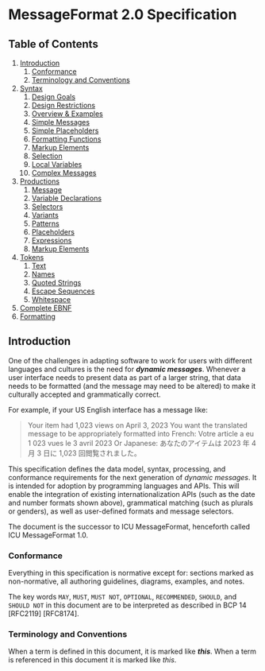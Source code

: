 # MessageFormat 2.0 Specification

## Table of Contents

1. [Introduction](#introduction)
   1. [Conformance](#conformance)
   1. [Terminology and Conventions](#terminology-and-conventions)
1. [Syntax](syntax.md)
   1. [Design Goals](syntax.md#design-goals)
   1. [Design Restrictions](syntax.md#design-restrictions)
   1. [Overview & Examples](syntax.md#overview--examples)
   1. [Simple Messages](syntax.md#simple-messages)
   1. [Simple Placeholders](syntax.md#simple-placeholders)
   1. [Formatting Functions](syntax.md#formatting-functions)
   1. [Markup Elements](syntax.md#markup-elements)
   1. [Selection](syntax.md#selection)
   1. [Local Variables](syntax.md#local-variables)
   1. [Complex Messages](syntax.md#complex-messages)
1. [Productions](syntax.md#productions)
   1. [Message](syntax.md#message)
   1. [Variable Declarations](syntax.md#variable-declarations)
   1. [Selectors](syntax.md#selectors)
   1. [Variants](syntax.md#variants)
   1. [Patterns](syntax.md#patterns)
   1. [Placeholders](syntax.md#placeholders)
   1. [Expressions](syntax.md#expressions)
   1. [Markup Elements](syntax.md#markup-elements)
1. [Tokens](syntax.md#tokens)
   1. [Text](syntax.md#text)
   1. [Names](syntax.md#names)
   1. [Quoted Strings](syntax.md#quoted-strings)
   1. [Escape Sequences](syntax.md#escape-sequences)
   1. [Whitespace](syntax.md#whitespace)
1. [Complete EBNF](syntax.md#complete-ebnf)
1. [Formatting](formatting.md)

## Introduction

One of the challenges in adapting software to work for users with different languages and cultures is the need for ***dynamic messages***. Whenever a user interface needs to present data as part of a larger string, that data needs to be formatted (and the message may need to be altered) to make it culturally accepted and grammatically correct.

For example, if your US English interface has a message like:
> Your item had 1,023 views on April 3, 2023
You want the translated message to be appropriately formatted into French:
> Votre article a eu 1 023 vues le 3 avril 2023
Or Japanese:
> あなたのアイテムは 2023 年 4 月 3 日に 1,023 回閲覧されました。

This specification defines the data model, syntax, processing, and conformance requirements for the next generation of _dynamic messages_. It is intended for adoption by programming languages and APIs. This will enable the integration of existing internationalization APIs (such as the date and number formats shown above), grammatical matching (such as plurals or genders), as well as user-defined formats and message selectors.

The document is the successor to ICU MessageFormat, henceforth called ICU MessageFormat 1.0.

### Conformance

Everything in this specification is normative except for: sections marked 
as non-normative, all authoring guidelines, diagrams, examples, and notes.

The key words `MAY`, `MUST`, `MUST NOT`, `OPTIONAL`, `RECOMMENDED`, 
`SHOULD`, and `SHOULD NOT` in this document are to be interpreted as 
described in BCP 14 [RFC2119] [RFC8174]. 

### Terminology and Conventions

When a term is defined in this document, it is marked like ***this***. When
a term is referenced in this document it is marked like _this_.
